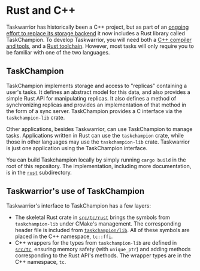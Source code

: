 # Rust and C++

Taskwarrior has historically been a C++ project, but as part of an [ongoing effort to replace its storage backend](https://github.com/GothenburgBitFactory/taskwarrior/issues/2770) it now includes a Rust library called TaskChampion.
To develop Taskwarrior, you will need both a [C++ compiler and tools](./development.md), and a [Rust toolchain](https://www.rust-lang.org/tools/install).
However, most tasks will only require you to be familiar with one of the two languages.

## TaskChampion

TaskChampion implements storage and access to "replicas" containing a user's tasks.
It defines an abstract model for this data, and also provides a simple Rust API for manipulating replicas.
It also defines a method of synchronizing replicas and provides an implementation of that method in the form of a sync server.
TaskChampion provides a C interface via the `taskchampion-lib` crate.

Other applications, besides Taskwarrior, can use TaskChampion to manage tasks.
Applications written in Rust can use the `taskchampion` crate, while those in other languages may use the `taskchampion-lib` crate.
Taskwarrior is just one application using the TaskChampion interface.

You can build Taskchampion locally by simply running `cargo build` in the root of this repository.
The implementation, including more documentation, is in the [`rust`](../../rust) subdirectory.

## Taskwarrior's use of TaskChampion

Taskwarrior's interface to TaskChampion has a few layers:

* The skeletal Rust crate in [`src/tc/rust`](../../src/tc/rust) brings the symbols from `taskchampion-lib` under CMake's management.
  The corresponding header file is included from [`taskchampion/lib`](../../taskchampion/lib).
  All of these symbols are placed in the C++ namespace, `tc::ffi`.
* C++ wrappers for the types from `taskchampion-lib` are defined in [`src/tc`](../../src/tc), ensuring memory safety (with `unique_ptr`) and adding methods corresponding to the Rust API's methods.
  The wrapper types are in the C++ namespace, `tc`.
